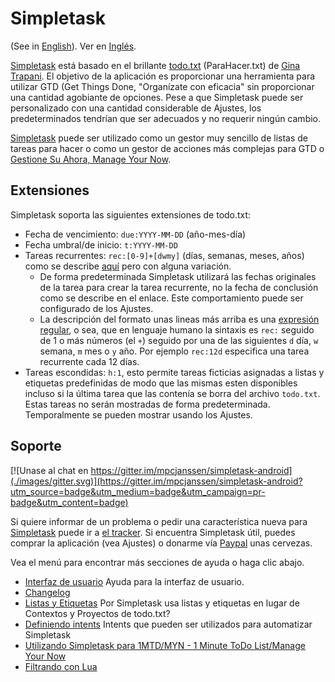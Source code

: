 Simpletask
==========
(See in [English](./index.en.md)). Ver en [Inglés](./index.en.md).

[Simpletask](https://github.com/mpcjanssen/simpletask-android) está basado en el brillante [todo.txt](http://todotxt.com) (ParaHacer.txt) de [Gina Trapani](http://ginatrapani.org/). El objetivo de la aplicación es proporcionar una herramienta para utilizar GTD (Get Things Done, "Organízate con eficacia" sin proporcionar una cantidad agobiante de opciones. Pese a que Simpletask puede ser personalizado con una cantidad considerable de Ajustes, los predeterminados tendrían que ser adecuados y no requerir ningún cambio.

[Simpletask](http://mpcjanssen.nl/doc/simpletask/) puede ser utilizado como un gestor muy sencillo de listas de tareas para hacer o como un gestor de acciones más complejas para GTD o [Gestione Su Ahora, Manage Your Now](./Myn.es.md).

Extensiones
-----------

Simpletask soporta las siguientes extensiones de todo.txt:

-   Fecha de vencimiento: `due:YYYY-MM-DD` (año-mes-día)
-   Fecha umbral/de inicio: `t:YYYY-MM-DD`
-   Tareas recurrentes: `rec:[0-9]+[dwmy]` (días, semanas, meses, años) como se describe [aquí](https://github.com/bram85/topydo/wiki/Recurrence) pero con alguna variación.
    - De forma predeterminada Simpletask utilizará las fechas originales de la tarea para crear la tarea recurrente, no la fecha de conclusión como se describe en el enlace. Este comportamiento puede ser configurado de los Ajustes.
    - La descripción del formato unas lineas más arriba es una [expresión regular](http://es.wikipedia.org/wiki/Expresi%C3%B3n_regular), o sea, que en lenguaje humano la sintaxis es `rec:` seguido de 1 o más números (el `+`) seguido por una de las siguientes `d` día, `w` semana, `m` mes o `y` año. Por ejemplo `rec:12d` especifica una tarea recurrente cada 12 días.
- Tareas escondidas: `h:1`, esto permite tareas ficticias asignadas a listas y etiquetas predefinidas de modo que las mismas esten disponibles incluso si la última tarea que las contenía se borra del archivo `todo.txt`. Estas tareas no serán mostradas de forma predeterminada. Temporalmente se pueden mostrar usando los Ajustes.

Soporte
-------

[![Unase al chat en https://gitter.im/mpcjanssen/simpletask-android](./images/gitter.svg)](https://gitter.im/mpcjanssen/simpletask-android?utm_source=badge&utm_medium=badge&utm_campaign=pr-badge&utm_content=badge)

Si  quiere informar de un problema o pedir una característica nueva para [Simpletask](https://github.com/mpcjanssen/simpletask-android/) puede ir a [el tracker](https://github.com/mpcjanssen/simpletask-android/issues). Si encuentra Simpletask útil, puedes comprar la aplicación (vea Ajustes) o donarme vía [Paypal](https://www.paypal.com/cgi-bin/webscr?cmd=_donations&business=mpc%2ejanssen%40gmail%2ecom&lc=NL&item_name=mpcjanssen%2enl&item_number=Simpletask&currency_code=EUR&bn=PP%2dDonationsBF%3abtn_donateCC_LG%2egif%3aNonHosted) unas cervezas.

Vea el menú para encontrar más secciones de ayuda o haga clic abajo.

- [Interfaz de usuario](./ui.es.md) Ayuda para la interfaz de usuario.
- [Changelog](./changelog.md)
- [Listas y Etiquetas](./listsandtags.es.md) Por Simpletask usa listas y etiquetas en lugar de Contextos y Proyectos de todo.txt?
- [Definiendo intents](./intents.es.md) Intents que pueden ser utilizados para automatizar Simpletask
- [Utilizando Simpletask para 1MTD/MYN - 1 Minute ToDo List/Manage Your Now](./Myn.es.md)
- [Filtrando con Lua](./script.es.md)

